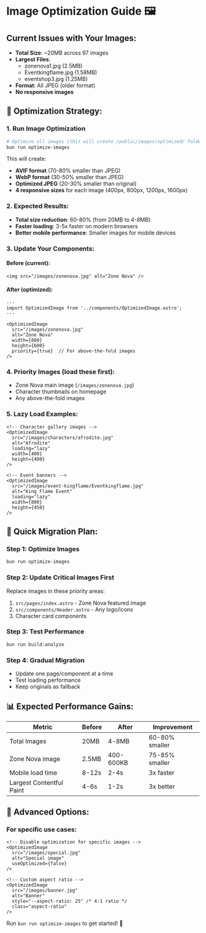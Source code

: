 # Image Optimization Guide 🖼️

## Current Issues with Your Images:
- **Total Size**: ~20MB across 97 images
- **Largest Files**: 
  - zonenova1.jpg (2.5MB)
  - Eventkingflame.jpg (1.58MB)
  - eventshop3.jpg (1.25MB)
- **Format**: All JPEG (older format)
- **No responsive images**

## 🎯 Optimization Strategy:

### 1. **Run Image Optimization**
```bash
# Optimize all images (this will create /public/images/optimized/ folder)
bun run optimize-images
```

This will create:
- **AVIF format** (70-80% smaller than JPEG)
- **WebP format** (30-50% smaller than JPEG) 
- **Optimized JPEG** (20-30% smaller than original)
- **4 responsive sizes** for each image (400px, 800px, 1200px, 1600px)

### 2. **Expected Results**:
- **Total size reduction**: 60-80% (from 20MB to 4-8MB)
- **Faster loading**: 3-5x faster on modern browsers
- **Better mobile performance**: Smaller images for mobile devices

### 3. **Update Your Components**:

#### Before (current):
```astro
<img src="/images/zonenova.jpg" alt="Zone Nova" />
```

#### After (optimized):
```astro
---
import OptimizedImage from '../components/OptimizedImage.astro';
---

<OptimizedImage 
  src="/images/zonenova.jpg" 
  alt="Zone Nova"
  width={800}
  height={600}
  priority={true}  // For above-the-fold images
/>
```

### 4. **Priority Images** (load these first):
- Zone Nova main image (`/images/zonenova.jpg`)
- Character thumbnails on homepage
- Any above-the-fold images

### 5. **Lazy Load Examples**:
```astro
<!-- Character gallery images -->
<OptimizedImage 
  src="/images/characters/afrodite.jpg" 
  alt="Afrodite"
  loading="lazy"
  width={400}
  height={400}
/>

<!-- Event banners -->
<OptimizedImage 
  src="/images/event-kingflame/Eventkingflame.jpg" 
  alt="King Flame Event"
  loading="lazy"
  width={800}
  height={450}
/>
```

## 🚀 Quick Migration Plan:

### Step 1: Optimize Images
```bash
bun run optimize-images
```

### Step 2: Update Critical Images First
Replace images in these priority areas:
1. `src/pages/index.astro` - Zone Nova featured image
2. `src/components/Header.astro` - Any logo/icons
3. Character card components

### Step 3: Test Performance
```bash
bun run build:analyze
```

### Step 4: Gradual Migration
- Update one page/component at a time
- Test loading performance
- Keep originals as fallback

## 📊 Expected Performance Gains:

| Metric | Before | After | Improvement |
|--------|--------|-------|-------------|
| Total Images | 20MB | 4-8MB | 60-80% smaller |
| Zone Nova image | 2.5MB | 400-600KB | 75-85% smaller |
| Mobile load time | 8-12s | 2-4s | 3x faster |
| Largest Contentful Paint | 4-6s | 1-2s | 3x better |

## 🔧 Advanced Options:

### For specific use cases:
```astro
<!-- Disable optimization for specific images -->
<OptimizedImage 
  src="/images/special.jpg" 
  alt="Special image"
  useOptimized={false}
/>

<!-- Custom aspect ratio -->
<OptimizedImage 
  src="/images/banner.jpg" 
  alt="Banner"
  style="--aspect-ratio: 25" /* 4:1 ratio */
  class="aspect-ratio"
/>
```

Run `bun run optimize-images` to get started! 🚀
